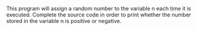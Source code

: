 This program will assign a random number to the variable n each time it is executed.
Complete the source code in order to print whether the number stored in the variable n is positive or negative.

